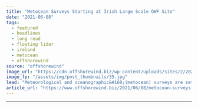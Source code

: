 ```yaml
---
title: "Metocean Surveys Starting at Irish Large Scale OWF Site"
date: "2021-06-08"
tags: 
  - featured
  - headlines
  - long read
  - floating lidar
  - ireland
  - metocean
  - offshorewind
source: "offshorewind"
image_url: "https://cdn.offshorewind.biz/wp-content/uploads/sites/2/2020/11/12091724/Nordsee-Ost-.jpg"
image_fp: "/assets/img/post_thumbnails/35.jpg"
lead: "Meteorological and oceanographic&#160;(metocean) surveys are set to start at a site off Ireland, where"
article_url: "https://www.offshorewind.biz/2021/06/08/metocean-surveys-starting-at-irish-large-scale-owf-site/"
---
```


---
